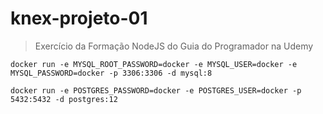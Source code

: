 # knex-projeto-01

> Exercício da Formação NodeJS do Guia do Programador na Udemy


```
docker run -e MYSQL_ROOT_PASSWORD=docker -e MYSQL_USER=docker -e MYSQL_PASSWORD=docker -p 3306:3306 -d mysql:8

docker run -e POSTGRES_PASSWORD=docker -e POSTGRES_USER=docker -p 5432:5432 -d postgres:12
```
